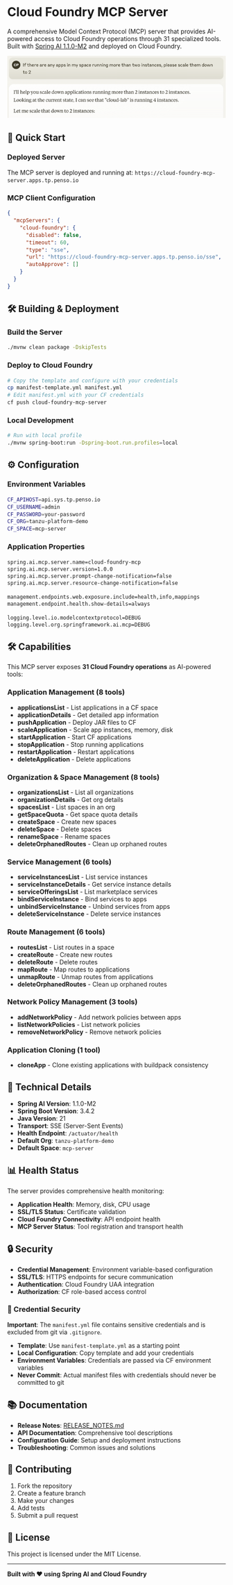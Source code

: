 # Cloud Foundry MCP Server

A comprehensive Model Context Protocol (MCP) server that provides AI-powered access to Cloud Foundry operations through 31 specialized tools. Built with [Spring AI 1.1.0-M2](https://docs.spring.io/spring-ai/reference/api/mcp/mcp-server-boot-starter-docs.html) and deployed on Cloud Foundry.

![Sample](images/sample.png)

## 🚀 Quick Start

### Deployed Server
The MCP server is deployed and running at: `https://cloud-foundry-mcp-server.apps.tp.penso.io`

### MCP Client Configuration
```json
{
  "mcpServers": {
    "cloud-foundry": {
      "disabled": false,
      "timeout": 60,
      "type": "sse",
      "url": "https://cloud-foundry-mcp-server.apps.tp.penso.io/sse",
      "autoApprove": []
    }
  }
}
```

## 🛠 Building & Deployment

### Build the Server
```bash
./mvnw clean package -DskipTests
```

### Deploy to Cloud Foundry
```bash
# Copy the template and configure with your credentials
cp manifest-template.yml manifest.yml
# Edit manifest.yml with your CF credentials
cf push cloud-foundry-mcp-server
```

### Local Development
```bash
# Run with local profile
./mvnw spring-boot:run -Dspring-boot.run.profiles=local
```

## ⚙️ Configuration

### Environment Variables
```bash
CF_APIHOST=api.sys.tp.penso.io
CF_USERNAME=admin
CF_PASSWORD=your-password
CF_ORG=tanzu-platform-demo
CF_SPACE=mcp-server
```

### Application Properties
```properties
spring.ai.mcp.server.name=cloud-foundry-mcp
spring.ai.mcp.server.version=1.0.0
spring.ai.mcp.server.prompt-change-notification=false
spring.ai.mcp.server.resource-change-notification=false

management.endpoints.web.exposure.include=health,info,mappings
management.endpoint.health.show-details=always

logging.level.io.modelcontextprotocol=DEBUG
logging.level.org.springframework.ai.mcp=DEBUG
```

## 🛠 Capabilities

This MCP server exposes **31 Cloud Foundry operations** as AI-powered tools:

### Application Management (8 tools)
- **applicationsList** - List applications in a CF space
- **applicationDetails** - Get detailed app information
- **pushApplication** - Deploy JAR files to CF
- **scaleApplication** - Scale app instances, memory, disk
- **startApplication** - Start CF applications
- **stopApplication** - Stop running applications
- **restartApplication** - Restart applications
- **deleteApplication** - Delete applications

### Organization & Space Management (8 tools)
- **organizationsList** - List all organizations
- **organizationDetails** - Get org details
- **spacesList** - List spaces in an org
- **getSpaceQuota** - Get space quota details
- **createSpace** - Create new spaces
- **deleteSpace** - Delete spaces
- **renameSpace** - Rename spaces
- **deleteOrphanedRoutes** - Clean up orphaned routes

### Service Management (6 tools)
- **serviceInstancesList** - List service instances
- **serviceInstanceDetails** - Get service instance details
- **serviceOfferingsList** - List marketplace services
- **bindServiceInstance** - Bind services to apps
- **unbindServiceInstance** - Unbind services from apps
- **deleteServiceInstance** - Delete service instances

### Route Management (6 tools)
- **routesList** - List routes in a space
- **createRoute** - Create new routes
- **deleteRoute** - Delete routes
- **mapRoute** - Map routes to applications
- **unmapRoute** - Unmap routes from applications
- **deleteOrphanedRoutes** - Clean up orphaned routes

### Network Policy Management (3 tools)
- **addNetworkPolicy** - Add network policies between apps
- **listNetworkPolicies** - List network policies
- **removeNetworkPolicy** - Remove network policies

### Application Cloning (1 tool)
- **cloneApp** - Clone existing applications with buildpack consistency

## 🔧 Technical Details

- **Spring AI Version**: 1.1.0-M2
- **Spring Boot Version**: 3.4.2
- **Java Version**: 21
- **Transport**: SSE (Server-Sent Events)
- **Health Endpoint**: `/actuator/health`
- **Default Org**: `tanzu-platform-demo`
- **Default Space**: `mcp-server`

## 📊 Health Status

The server provides comprehensive health monitoring:
- **Application Health**: Memory, disk, CPU usage
- **SSL/TLS Status**: Certificate validation
- **Cloud Foundry Connectivity**: API endpoint health
- **MCP Server Status**: Tool registration and transport health

## 🔒 Security

- **Credential Management**: Environment variable-based configuration
- **SSL/TLS**: HTTPS endpoints for secure communication
- **Authentication**: Cloud Foundry UAA integration
- **Authorization**: CF role-based access control

### 🔐 Credential Security

**Important**: The `manifest.yml` file contains sensitive credentials and is excluded from git via `.gitignore`.

- **Template**: Use `manifest-template.yml` as a starting point
- **Local Configuration**: Copy template and add your credentials
- **Environment Variables**: Credentials are passed via CF environment variables
- **Never Commit**: Actual manifest files with credentials should never be committed to git

## 📚 Documentation

- **Release Notes**: [RELEASE_NOTES.md](RELEASE_NOTES.md)
- **API Documentation**: Comprehensive tool descriptions
- **Configuration Guide**: Setup and deployment instructions
- **Troubleshooting**: Common issues and solutions

## 🤝 Contributing

1. Fork the repository
2. Create a feature branch
3. Make your changes
4. Add tests
5. Submit a pull request

## 📄 License

This project is licensed under the MIT License.

---

**Built with ❤️ using Spring AI and Cloud Foundry**
